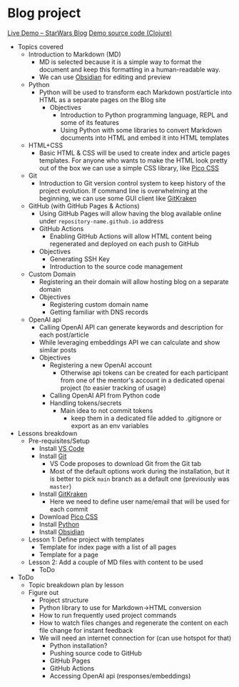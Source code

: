 # Blog project

[Live Demo – StarWars Blog](https://blog.907050.xyz)
[Demo source code (Clojure)](https://github.com/oleh-sedletskyi/demo-blog)

- Topics covered
	- Introduction to Markdown (MD)
		- MD is selected because it is a simple way to format the document and keep this formatting in a human-readable way. 
		- We can use [Obsidian](https://obsidian.md/) for editing and preview
	- Python
		- Python will be used to transform each Markdown post/article into HTML as a separate pages on the Blog site
			- Objectives
				- Introduction to Python programming language, REPL and some of its features
				- Using Python with some libraries to convert Markdown documents into HTML and embed it into HTML templates
	- HTML+CSS
		- Basic HTML & CSS will be used to create index and article pages templates. For anyone who wants to make the HTML look pretty out of the box we can use a simple CSS library, like [Pico CSS](https://picocss.com)
	- Git
		- Introduction to Git version control system to keep history of the project evolution. If command line is overwhelming at the beginning, we can use some GUI client like [GitKraken](https://www.gitkraken.com)
	- GitHub (with GitHub Pages & Actions)
		- Using GitHub Pages will allow having the blog available online under `repository-name.github.io` address
		- GitHub Actions
			- Enabling GitHub Actions will allow HTML content being regenerated and deployed on each push to GitHub
		- Objectives
			- Generating SSH Key
			- Introduction to the source code management
	- Custom Domain
		- Registering an their domain will allow hosting blog on a separate domain
		- Objectives
			- Registering custom domain name
			- Getting familiar with DNS records
	- OpenAI api
		- Calling OpenAI API can generate keywords and description for each post/article
		- While leveraging embeddings API we can calculate and show similar posts
		- Objectives
			- Registering a new OpenAI account
				- Otherwise api tokens can be created for each participant from one of the mentor's account in a dedicated openai project (to easier tracking of usage)
			- Calling OpenAI API from Python code
			- Handling tokens/secrets
				- Main idea to not commit tokens
					- keep them in a dedicated file added to .gitignore or export as an env variables
- Lessons breakdown
	- Pre-requisites/Setup
		- Install [VS Code](https://code.visualstudio.com/download)
		- Install [Git](https://git-scm.com/install/)
			- VS Code proposes to download Git from the Git tab
			- Most of the default options work during the installation, but it is better to pick `main` branch as a default one (previously was `master`)
		- Install [GitKraken](https://www.gitkraken.com)
			- Here we need to define user name/email that will be used for each commit
		- Download [Pico CSS](https://picocss.com)
		- Install [Python](https://www.python.org/downloads/)
		- Install [Obsidian](https://obsidian.md/)
	- Lesson 1: Define project with templates
		- Template for index page with a list of all pages
		- Template for a page
	- Lesson 2: Add a couple of MD files with content to be used
		- ToDo
- ToDo
	- Topic breakdown plan by lesson
	- Figure out
		- Project structure
		- Python library to use for Markdown->HTML conversion
		- How to run frequently used project commands
		- How to watch files changes and regenerate the content on each file change for instant feedback
		- We will need an internet connection for (can use hotspot for that)
			- Python installation?
			- Pushing source code to GitHub
			- GitHub Pages
			- GitHub Actions
			- Accessing OpenAI api (responses/embeddings)
